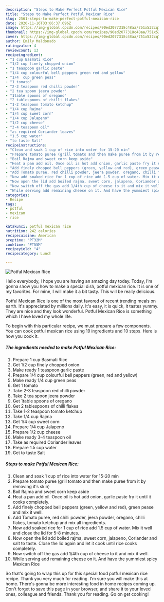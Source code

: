 ```yaml
---
description: "Steps to Make Perfect Potful Mexican Rice"
title: "Steps to Make Perfect Potful Mexican Rice"
slug: 2561-steps-to-make-perfect-potful-mexican-rice
date: 2020-11-16T03:06:37.096Z
image: https://img-global.cpcdn.com/recipes/90ed2077318c48aa/751x532cq70/potful-mexican-rice-recipe-main-photo.jpg
thumbnail: https://img-global.cpcdn.com/recipes/90ed2077318c48aa/751x532cq70/potful-mexican-rice-recipe-main-photo.jpg
cover: https://img-global.cpcdn.com/recipes/90ed2077318c48aa/751x532cq70/potful-mexican-rice-recipe-main-photo.jpg
author: Emily Maldonado
ratingvalue: 4
reviewcount: 13
recipeingredient:
- "1 cup Basmati Rice"
- "1/2 cup finely chopped onion"
- "1 teaspoon garlic paste"
- "1/4 cup colourful bell peppers green red and yellow"
- "1/4  cup green peas"
- "1 tomato"
- "2-3 teaspoon red chilli powder"
- "2 tea spoon jeera powder"
- "1table spoons of oregano"
- "2 tablespoons of chilli flakes"
- "1-2 teaspoon tomato ketchup"
- "1/4 cup Rajma"
- "1/4 cup sweet corn"
- "1/4 cup Jalapeno"
- "1/2 cup cheese"
- "3-4 teaspoon oil"
- "as required Coriander leaves"
- "1.5 cup water"
- "to taste Salt"
recipeinstructions:
- "Clean and soak 1 cup of rice into water for 15-20 min"
- "Prepare tomato puree (grill tomato and then make puree from it by removing it&#39;s skin)"
- "Boil Rajma and sweet corn keep aside"
- "Heat a pan add oil. Once oil is hot add onion, garlic paste fry it until it cooks completely."
- "Add finely chopped bell peppers (green, yellow and red), green pease and mix it well."
- "Add Tomato puree, red chilli powder, jeera powder, oregano, chilli flakes, tomato ketchup and mix all ingredients."
- "Now add soaked rice for 1 cup of rice add 1.5 cup of water. Mix it well and close the lid for 5-8 minutes."
- "Now open the lid add boiled rajma, sweet corn, jalapeno, Coriander and salt to taste. Close the lid again and let it cook until rice cooks completely."
- "Now switch off the gas add 1/4th cup of cheese to it and mix it well."
- "While serving add remaining cheese on it. And have the yummiest spicy Mexican Rice"
categories:
- Recipe
tags:
- potful
- mexican
- rice

katakunci: potful mexican rice 
nutrition: 242 calories
recipecuisine: American
preptime: "PT32M"
cooktime: "PT55M"
recipeyield: "4"
recipecategory: Lunch

---
```



![Potful Mexican Rice](https://img-global.cpcdn.com/recipes/90ed2077318c48aa/751x532cq70/potful-mexican-rice-recipe-main-photo.jpg)

Hello everybody, I hope you are having an amazing day today. Today, I'm gonna show you how to make a special dish, potful mexican rice. It is one of my favorites. For mine, I will make it a bit tasty. This will be really delicious.

Potful Mexican Rice is one of the most favored of recent trending meals on earth. It's appreciated by millions daily. It's easy, it is quick, it tastes yummy. They are nice and they look wonderful. Potful Mexican Rice is something which I have loved my whole life.




To begin with this particular recipe, we must prepare a few components. You can cook potful mexican rice using 19 ingredients and 10 steps. Here is how you cook it.

<!--inarticleads1-->

##### The ingredients needed to make Potful Mexican Rice:

1. Prepare 1 cup Basmati Rice
1. Get 1/2 cup finely chopped onion
1. Make ready 1 teaspoon garlic paste
1. Prepare 1/4 cup colourful bell peppers (green, red and yellow)
1. Make ready 1/4  cup green peas
1. Get 1 tomato
1. Take 2-3 teaspoon red chilli powder
1. Take 2 tea spoon jeera powder
1. Get 1table spoons of oregano
1. Get 2 tablespoons of chilli flakes
1. Take 1-2 teaspoon tomato ketchup
1. Take 1/4 cup Rajma
1. Get 1/4 cup sweet corn
1. Prepare 1/4 cup Jalapeno
1. Prepare 1/2 cup cheese
1. Make ready 3-4 teaspoon oil
1. Take as required Coriander leaves
1. Prepare 1.5 cup water
1. Get to taste Salt




<!--inarticleads2-->

##### Steps to make Potful Mexican Rice:

1. Clean and soak 1 cup of rice into water for 15-20 min
1. Prepare tomato puree (grill tomato and then make puree from it by removing it&#39;s skin)
1. Boil Rajma and sweet corn keep aside
1. Heat a pan add oil. Once oil is hot add onion, garlic paste fry it until it cooks completely.
1. Add finely chopped bell peppers (green, yellow and red), green pease and mix it well.
1. Add Tomato puree, red chilli powder, jeera powder, oregano, chilli flakes, tomato ketchup and mix all ingredients.
1. Now add soaked rice for 1 cup of rice add 1.5 cup of water. Mix it well and close the lid for 5-8 minutes.
1. Now open the lid add boiled rajma, sweet corn, jalapeno, Coriander and salt to taste. Close the lid again and let it cook until rice cooks completely.
1. Now switch off the gas add 1/4th cup of cheese to it and mix it well.
1. While serving add remaining cheese on it. And have the yummiest spicy Mexican Rice




So that's going to wrap this up for this special food potful mexican rice recipe. Thank you very much for reading. I'm sure you will make this at home. There's gonna be more interesting food in home recipes coming up. Don't forget to save this page in your browser, and share it to your loved ones, colleague and friends. Thank you for reading. Go on get cooking!
